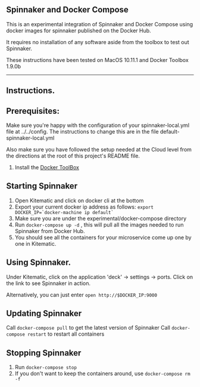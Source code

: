 Spinnaker and Docker Compose 
----------------------------


This is an experimental integration of Spinnaker and Docker Compose using docker images for spinnaker published on the Docker Hub.

It requires no installation of any software aside from the toolbox to test out Spinnaker. 

These instructions have been tested on MacOS 10.11.1 and Docker Toolbox 1.9.0b

----------------------------------------

Instructions.
-------------

Prerequisites:
-------------

Make sure you're happy with the configuration of your spinnaker-local.yml file at ../../config. The instructions to change this are in the file default-spinnaker-local.yml

Also make sure you have followed the setup needed at the Cloud level from the directions at the root of this project's README file. 

1. Install the [Docker ToolBox](https://www.docker.com/docker-toolbox)

Starting Spinnaker
------------------

1. Open Kitematic and click on docker cli at the bottom
2. Export your current docker ip address as follows:
   ``` export DOCKER_IP=`docker-machine ip default` ```
3. Make sure you are under the experimental/docker-compose directory
4. Run ```docker-compose up -d``` , this will pull all the images needed to run Spinnaker from Docker Hub.
5. You should see all the containers for your microservice come up one by one in Kitematic.

Using Spinnaker.
----------------

Under Kitematic, click on the application 'deck' -> settings -> ports. Click on the link to see Spinnaker in action.

Alternatively, you can just enter ```open http://$DOCKER_IP:9000```

Updating Spinnaker
------------------

Call ```docker-compose pull``` to get the latest version of Spinnaker
Call ```docker-compose restart``` to restart all containers

Stopping Spinnaker
------------------

1. Run ```docker-compose stop```
2. If you don't want to keep the containers around, use ```docker-compose rm -f```
